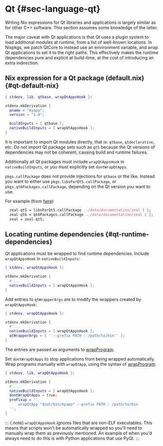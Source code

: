 # Qt {#sec-language-qt}

Writing Nix expressions for Qt libraries and applications is largely similar as for other C++ software.
This section assumes some knowledge of the latter.

The major caveat with Qt applications is that Qt uses a plugin system to load additional modules at runtime,
from a list of well-known locations. In Nixpkgs, we patch QtCore to instead use an environment variable,
and wrap Qt applications to set it to the right paths. This effectively makes the runtime dependencies
pure and explicit at build-time, at the cost of introducing an extra indirection.

## Nix expression for a Qt package (default.nix) {#qt-default-nix}

```nix
{ stdenv, lib, qtbase, wrapQtAppsHook }:

stdenv.mkDerivation {
  pname = "myapp";
  version = "1.0";

  buildInputs = [ qtbase ];
  nativeBuildInputs = [ wrapQtAppsHook ];
}
```

It is important to import Qt modules directly, that is: `qtbase`, `qtdeclarative`, etc. *Do not* import Qt package sets such as `qt5` because the Qt versions of dependencies may not be coherent, causing build and runtime failures.

Additionally all Qt packages must include `wrapQtAppsHook` in `nativeBuildInputs`, or you must explicitly set `dontWrapQtApps`.

`pkgs.callPackage` does not provide injections for `qtbase` or the like.
Instead you want to either use `pkgs.libsForQt5.callPackage`, or `pkgs.qt6Packages.callPackage`, depending on the Qt version you want to use.

For example (from [here](https://github.com/nervosys/Botnix/blob/2f9286912cb215969ece465147badf6d07aa43fe/pkgs/top-level/all-packages.nix#L30106))

```nix
  zeal-qt5 = libsForQt5.callPackage ../data/documentation/zeal { };
  zeal-qt6 = qt6Packages.callPackage ../data/documentation/zeal { };
  zeal = zeal-qt5;
```

## Locating runtime dependencies {#qt-runtime-dependencies}

Qt applications must be wrapped to find runtime dependencies.
Include `wrapQtAppsHook` in `nativeBuildInputs`:

```nix
{ stdenv, wrapQtAppsHook }:

stdenv.mkDerivation {
  # ...
  nativeBuildInputs = [ wrapQtAppsHook ];
}
```

Add entries to `qtWrapperArgs` are to modify the wrappers created by
`wrapQtAppsHook`:

```nix
{ stdenv, wrapQtAppsHook }:

stdenv.mkDerivation {
  # ...
  nativeBuildInputs = [ wrapQtAppsHook ];
  qtWrapperArgs = [ ''--prefix PATH : /path/to/bin'' ];
}
```

The entries are passed as arguments to [wrapProgram](#fun-wrapProgram).

Set `dontWrapQtApps` to stop applications from being wrapped automatically.
Wrap programs manually with `wrapQtApp`, using the syntax of
[wrapProgram](#fun-wrapProgram):

```nix
{ stdenv, lib, wrapQtAppsHook }:

stdenv.mkDerivation {
  # ...
  nativeBuildInputs = [ wrapQtAppsHook ];
  dontWrapQtApps = true;
  preFixup = ''
      wrapQtApp "$out/bin/myapp" --prefix PATH : /path/to/bin
  '';
}
```

::: {.note}
`wrapQtAppsHook` ignores files that are non-ELF executables.
This means that scripts won't be automatically wrapped so you'll need to manually wrap them as previously mentioned.
An example of when you'd always need to do this is with Python applications that use PyQt.
:::
